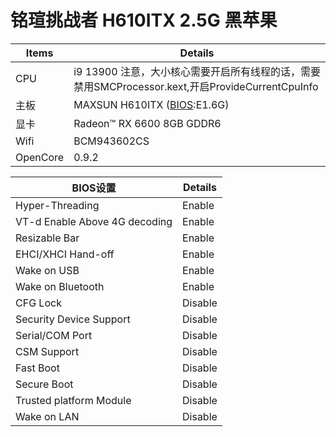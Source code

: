 # 铭瑄挑战者 H610ITX 2.5G 黑苹果
Items | Details
--- | ---
CPU | i9 13900 注意，大小核心需要开启所有线程的话，需要禁用SMCProcessor.kext,开启ProvideCurrentCpuInfo
主板 |  MAXSUN H610ITX ([BIOS](https://www.maxsun.com.cn/2022/0512/5728.html):E1.6G)
显卡 | Radeon™ RX 6600 8GB GDDR6
Wifi |  BCM943602CS
OpenCore | 0.9.2

 
 BIOS设置 | Details
--- | ---
 Hyper-Threading | Enable
 VT-d Enable Above 4G decoding | Enable
 Resizable Bar | Enable
 EHCI/XHCI Hand-off | Enable
 Wake on USB | Enable
 Wake on Bluetooth | Enable
 CFG Lock | Disable
 Security Device Support | Disable
 Serial/COM Port | Disable
 CSM Support | Disable
 Fast Boot | Disable
 Secure Boot | Disable
 Trusted platform Module | Disable
 Wake on LAN | Disable
